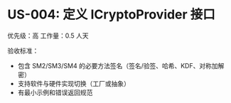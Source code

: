 # US-004: 定义 ICryptoProvider 接口

优先级：高
工作量：0.5 人天

验收标准：
- 包含 SM2/SM3/SM4 的必要方法签名（签名/验签、哈希、KDF、对称加解密）
- 支持软件与硬件实现切换（工厂或抽象）
- 有最小示例和错误返回规范
